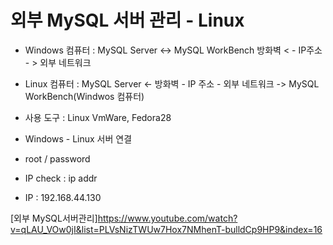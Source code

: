 # 외부 MySQL 서버 관리 - Linux
- Windows 컴퓨터 :
MySQL Server <-> MySQL WorkBench 방화벽 < - IP주소 - > 외부 네트워크

- Linux 컴퓨터 :
MySQL Server <- 방화벽 - IP 주소 - 외부 네트워크 -> MySQL WorkBench(Windwos 컴퓨터)

- 사용 도구 : Linux VmWare, Fedora28
- Windows - Linux 서버 연결

- root / password
- IP check : ip addr
- IP : 192.168.44.130


[외부&nbsp;MySQL서버관리]https://www.youtube.com/watch?v=qLAU_VOw0jI&list=PLVsNizTWUw7Hox7NMhenT-bulldCp9HP9&index=16


